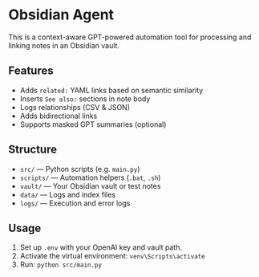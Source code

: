 # Obsidian Agent

This is a context-aware GPT-powered automation tool for processing and linking notes in an Obsidian vault.

## Features
- Adds `related:` YAML links based on semantic similarity
- Inserts `See also:` sections in note body
- Logs relationships (CSV & JSON)
- Adds bidirectional links
- Supports masked GPT summaries (optional)

## Structure
- `src/` — Python scripts (e.g. `main.py`)
- `scripts/` — Automation helpers (`.bat`, `.sh`)
- `vault/` — Your Obsidian vault or test notes
- `data/` — Logs and index files
- `logs/` — Execution and error logs

## Usage
1. Set up `.env` with your OpenAI key and vault path.
2. Activate the virtual environment: `venv\Scripts\activate`
3. Run: `python src/main.py`

